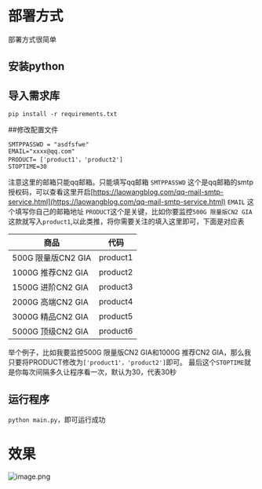 # 部署方式
部署方式很简单

## 安装python
## 导入需求库

`pip install -r requirements.txt`

##修改配置文件
```
SMTPPASSWD = "asdfsfwe" 
EMAIL="xxxx@qq.com"
PRODUCT= ['product1'，'product2']
STOPTIME=30 
```
注意这里的邮箱只能qq邮箱。只能填写qq邮箱
`SMTPPASSWD` 这个是qq邮箱的smtp授权码，可以查看这里开启[https://laowangblog.com/qq-mail-smtp-service.html](https://laowangblog.com/qq-mail-smtp-service.html)
`EMAIL` 这个填写你自己的邮箱地址
`PRODUCT`这个是关键，比如你要监控`500G 限量版CN2 GIA`这款就写入`product1`,以此类推，将你需要关注的填入这里即可，下面是对应表

|商品|代码|
|  ----  | ----  |
|500G 限量版CN2 GIA|product1|
|1000G 推荐CN2 GIA|product2|
|1500G 进阶CN2 GIA|product3|
|2000G 高端CN2 GIA|product4|
|3000G 精品CN2 GIA|product5|
|5000G 顶级CN2 GIA|product6|
举个例子，比如我要监控500G 限量版CN2 GIA和1000G 推荐CN2 GIA，那么我只要将PRODUCT修改为`['product1'，'product2']`即可。
最后这个`STOPTIME`就是你每次间隔多久让程序看一次，默认为30，代表30秒
## 运行程序
`python main.py`，即可运行成功

# 效果
![image.png](https://i.loli.net/2020/03/17/7BuyL94tjezODvX.png)